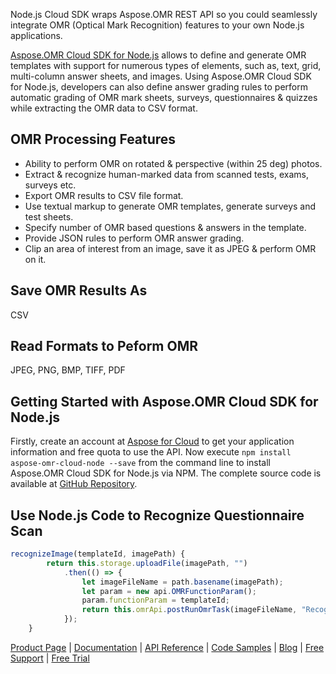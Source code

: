 Node.js Cloud SDK wraps Aspose.OMR REST API so you could seamlessly integrate OMR (Optical Mark Recognition) features to your own Node.js applications.

[Aspose.OMR Cloud SDK for Node.js](https://products.aspose.cloud/omr/nodejs) allows to define and generate OMR templates with support for numerous types of elements, such as, text, grid, multi-column answer sheets, and images. Using Aspose.OMR Cloud SDK for Node.js, developers can also define answer grading rules to perform automatic grading of OMR mark sheets, surveys, questionnaires & quizzes while extracting the OMR data to CSV format.

## OMR Processing Features

- Ability to perform OMR on rotated & perspective (within 25 deg) photos.
- Extract & recognize human-marked data from scanned tests, exams, surveys etc.
- Export OMR results to CSV file format.
- Use textual markup to generate OMR templates, generate surveys and test sheets.
- Specify number of OMR based questions & answers in the template.
- Provide JSON rules to perform OMR answer grading.
- Clip an area of interest from an image, save it as JPEG & perform OMR on it.

## Save OMR Results As

CSV

## Read Formats to Peform OMR

JPEG, PNG, BMP, TIFF, PDF

## Getting Started with Aspose.OMR Cloud SDK for Node.js

Firstly, create an account at [Aspose for Cloud](https://dashboard.aspose.cloud/#/apps) to get your application information and free quota to use the API. Now execute `npm install aspose-omr-cloud-node --save` from the command line to install Aspose.OMR Cloud SDK for Node.js via NPM. The complete source code is available at [GitHub Repository](https://github.com/aspose-omr-cloud/aspose-omr-cloud-nodejs).

## Use Node.js Code to Recognize Questionnaire Scan

```js
recognizeImage(templateId, imagePath) {
        return this.storage.uploadFile(imagePath, "")
            .then(() => {
                let imageFileName = path.basename(imagePath);
                let param = new api.OMRFunctionParam();
                param.functionParam = templateId;
                return this.omrApi.postRunOmrTask(imageFileName, "RecognizeImage", param);
            });
    }
```

[Product Page](https://products.aspose.cloud/omr/nodejs) | [Documentation](https://docs.aspose.cloud/display/omrcloud/Home) | [API Reference](https://apireference.aspose.cloud/omr/) | [Code Samples](https://github.com/aspose-omr-cloud/aspose-omr-cloud-nodejs) | [Blog](https://blog.aspose.cloud/category/omr/) | [Free Support](https://forum.aspose.cloud/c/omr) | [Free Trial](https://dashboard.aspose.cloud)